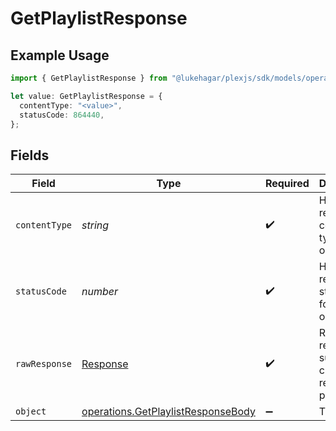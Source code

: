 # GetPlaylistResponse

## Example Usage

```typescript
import { GetPlaylistResponse } from "@lukehagar/plexjs/sdk/models/operations";

let value: GetPlaylistResponse = {
  contentType: "<value>",
  statusCode: 864440,
};
```

## Fields

| Field                                                                                           | Type                                                                                            | Required                                                                                        | Description                                                                                     |
| ----------------------------------------------------------------------------------------------- | ----------------------------------------------------------------------------------------------- | ----------------------------------------------------------------------------------------------- | ----------------------------------------------------------------------------------------------- |
| `contentType`                                                                                   | *string*                                                                                        | :heavy_check_mark:                                                                              | HTTP response content type for this operation                                                   |
| `statusCode`                                                                                    | *number*                                                                                        | :heavy_check_mark:                                                                              | HTTP response status code for this operation                                                    |
| `rawResponse`                                                                                   | [Response](https://developer.mozilla.org/en-US/docs/Web/API/Response)                           | :heavy_check_mark:                                                                              | Raw HTTP response; suitable for custom response parsing                                         |
| `object`                                                                                        | [operations.GetPlaylistResponseBody](../../../sdk/models/operations/getplaylistresponsebody.md) | :heavy_minus_sign:                                                                              | The playlist                                                                                    |